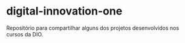 # digital-innovation-one
Repositório para compartilhar alguns dos projetos desenvolvidos nos cursos da DIO.
